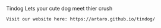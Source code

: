 Tindog
Lets your cute dog meet thier crush

    Visit our website here: https://artaro.github.io/tindog/
